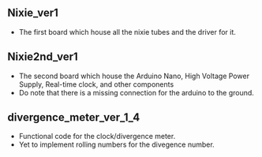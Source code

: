 ## Nixie_ver1
- The first board which house all the nixie tubes and the driver for it.

## Nixie2nd_ver1
- The second board which house the Arduino Nano, High Voltage Power Supply, Real-time clock, and other components
- Do note that there is a missing connection for the arduino to the ground.

## divergence_meter_ver_1_4
- Functional code for the clock/divergence meter.
- Yet to implement rolling numbers for the divegence number.
